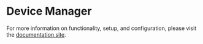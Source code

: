# Device Manager

For more information on functionality, setup, and configuration, please visit the [documentation site](https://flex-project-template-docs-2618-dev.twil.io/Feature%20Library/overview).
